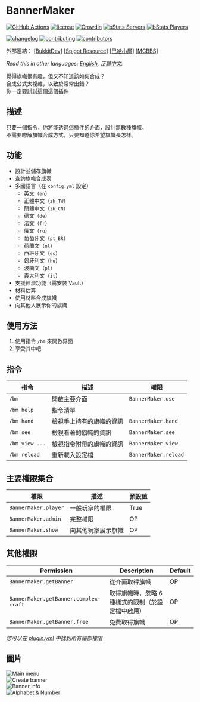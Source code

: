 # BannerMaker

[![GitHub Actions](https://github.com/jyhsu2000/BannerMaker/actions/workflows/maven.yml/badge.svg)](https://github.com/jyhsu2000/BannerMaker/actions/workflows/maven.yml)
[![license](https://img.shields.io/github/license/jyhsu2000/BannerMaker.svg)](https://github.com/jyhsu2000/BannerMaker/blob/master/LICENSE)
[![Crowdin](https://badges.crowdin.net/bannermaker/localized.svg)](https://crowdin.com/project/bannermaker)
[![bStats Servers](https://img.shields.io/bstats/servers/383?label=bStats%20servers)](https://bstats.org/plugin/bukkit/BannerMaker)
[![bStats Players](https://img.shields.io/bstats/players/383?label=bStats%20players)](https://bstats.org/plugin/bukkit/BannerMaker)

[![changelog](https://img.shields.io/badge/changelog-zh--tw-green)](CHANGELOG.zh-tw.md)
[![contributing](https://img.shields.io/badge/contributing-guide-green)](CONTRIBUTING.md)
[![contributors](https://img.shields.io/badge/contributors-5d5d5d)](CONTRIBUTORS.md)

外部連結：
[[BukkitDev]](https://dev.bukkit.org/projects/bannermaker)
[[Spigot Resource]](http://www.spigotmc.org/resources/bannermaker.4380/)
[[巴哈小屋]](http://home.gamer.com.tw/creationDetail.php?sn=2760067)
[[MCBBS]](http://www.mcbbs.net/thread-415289-1-1.html)

*Read this in other languages: [English](README.md), [正體中文](README.zh-tw.md).*

覺得旗幟很有趣，但又不知道該如何合成？  
合成公式太複雜，以致於常常出錯？  
你一定要試試這個這個插件

## 描述

只要一個指令，你將能透過這插件的介面，設計無數種旗幟。  
不需要瞭解旗幟合成方式，只要知道你希望旗幟長怎樣。

## 功能

- 設計並儲存旗幟
- 查詢旗幟合成表
- 多國語言（在 `config.yml` 設定）
    - 英文（`en`）
    - 正體中文（`zh_TW`）
    - 簡體中文（`zh_CN`）
    - 德文（`de`）
    - 法文（`fr`）
    - 俄文（`ru`）
    - 葡萄牙文（`pt_BR`）
    - 荷蘭文（`nl`）
    - 西班牙文（`es`）
    - 匈牙利文（`hu`）
    - 波蘭文（`pl`）
    - 義大利文（`it`）
- 支援經濟功能（需安裝 Vault）
- 材料估算
- 使用材料合成旗幟
- 向其他人展示你的旗幟

## 使用方法

1. 使用指令 `/bm` 來開啟界面
2. 享受其中吧

## 指令

| **指令**         | **描述**       | **權限**               |
|----------------|--------------|----------------------|
| `/bm`          | 開啟主要介面       | `BannerMaker.use`    |
| `/bm help`     | 指令清單         |                      |
| `/bm hand`     | 檢視手上持有的旗幟的資訊 | `BannerMaker.hand`   |
| `/bm see`      | 檢視看著的旗幟的資訊   | `BannerMaker.see`    |
| `/bm view ...` | 檢視指令附帶的旗幟的資訊 | `BannerMaker.view`   |
| `/bm reload`   | 重新載入設定檔      | `BannerMaker.reload` |

## 主要權限集合

| **權限**               | **描述**    | **預設值** |
|----------------------|-----------|---------|
| `BannerMaker.player` | 一般玩家的權限   | True    |
| `BannerMaker.admin`  | 完整權限      | OP      |
| `BannerMaker.show`   | 向其他玩家展示旗幟 | OP      |

## 其他權限

| **Permission**                        | **Description**            | **Default** |
|---------------------------------------|----------------------------|-------------|
| `BannerMaker.getBanner`               | 從介面取得旗幟                    | OP          |
| `BannerMaker.getBanner.complex-craft` | 取得旗幟時，忽略 6 種樣式的限制（於設定檔中啟用） | OP          |
| `BannerMaker.getBanner.free`          | 免費取得旗幟                     | OP          |

*您可以在 [plugin.yml](src/main/resources/plugin.yml) 中找到所有細部權限*

## 圖片

![Main menu](http://i.imgur.com/rMTTfsE.png)  
![Create banner](http://i.imgur.com/HB6Dhm3.png)  
![Banner info](http://i.imgur.com/Xydmcbj.png)  
![Alphabet & Number](http://i.imgur.com/tGHmakp.png)
